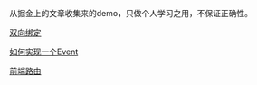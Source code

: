 
从掘金上的文章收集来的demo，只做个人学习之用，不保证正确性。

[双向绑定](https://juejin.im/post/5acd0c8a6fb9a028da7cdfaf)

[如何实现一个Event](https://juejin.im/post/5ac2fb886fb9a028b86e328c)

[前端路由](https://juejin.im/post/5ac61da66fb9a028c71eae1b)

